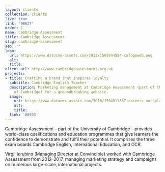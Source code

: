 ```yaml
---
layout: clients
collection: clients
live: true
link: '98627'
order: 1
name: Cambridge Assessment
title: Cambridge Assessment
slug: cambridge-assessment
seo: ''
logo:
  url: https://www.datocms-assets.com/3013/1505644554-calogoweb.png
  alt: 
  title: 
client_url: http://www.cambridgeassessment.org.uk
projects:
- title: Crafting a brand that inspires loyalty
  subtitle: Cambridge English Teacher
  description: Marketing management at Cambridge Assessment (part of the University
    of Cambridge) for a groundbreaking website.
  image:
    url: https://www.datocms-assets.com/3013/1504013537-careers-our-places-page-1.jpg
    alt: 
    title: 
  link: '86953'
---
```


Cambridge Assessment – part of the University of Cambridge – provides world-class qualifications and education programmes that give learners the confidence to demonstrate and fulfil their potential. It comprises the three exam boards Cambridge English, International Education, and OCR.

Virgil Ierubino (Managing Director at Convincible) worked with Cambridge Assessment from 2012–2017, managing marketing strategy and campaigns on numerous large-scale, international projects.